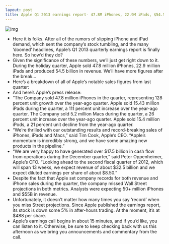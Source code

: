 ```yaml
---
layout: post
title: Apple Q1 2013 earnings report- 47.8M iPhones, 22.9M iPads, $54.5B revenue
---
```

![img](http://media.idownloadblog.com/wp-content/uploads/2012/04/apple-hq.jpg)
* Here it is folks. After all of the rumors of slipping iPhone and iPad demand, which sent the company’s stock tumbling, and the many ‘doomed’ headlines, Apple’s Q1 2013 quarterly earnings report is finally here. So how’d they do?
* Given the significance of these numbers, we’ll just get right down to it. During the holiday quarter, Apple sold 47.8 million iPhones, 22.9 million iPads and produced 54.5 billion in revenue. We’ll have more figures after the break…
* Here’s a breakdown of all of Apple’s notable sales figures from last quarter:
* And here’s Apple’s press release:
* “The Company sold 47.8 million iPhones in the quarter, representing 128 percent unit growth over the year-ago quarter. Apple sold 15.43 million iPads during the quarter, a 111 percent unit increase over the year-ago quarter. The Company sold 5.2 million Macs during the quarter, a 26 percent unit increase over the year-ago quarter. Apple sold 15.4 million iPods, a 21 percent unit decline from the year-ago quarter.
* “We’re thrilled with our outstanding results and record-breaking sales of iPhones, iPads and Macs,” said Tim Cook, Apple’s CEO. “Apple’s momentum is incredibly strong, and we have some amazing new products in the pipeline.”
* “We are very happy to have generated over $17.5 billion in cash flow from operations during the December quarter,” said Peter Oppenheimer, Apple’s CFO. “Looking ahead to the second fiscal quarter of 2012, which will span 13 weeks, we expect revenue of about $32.5 billion and we expect diluted earnings per share of about $8.50.”
* Despite the fact that Apple set company records for both revenue and iPhone sales during the quarter, the company missed Wall Street projections in both metrics. Analysts were expecting 50+ million iPhones and $55B in revenue.
* Unfortunately, it doesn’t matter how many times you say ‘record’ when you miss Street projections. Since Apple published the earnings report, its stock is down some 5% in after-hours trading. At the moment, it’s at $488 per share.
* Apple’s earnings call begins in about 15 minutes, and if you’d like, you can listen to it. Otherwise, be sure to keep checking back with us this afternoon as we bring you announcements and commentary from the call.


